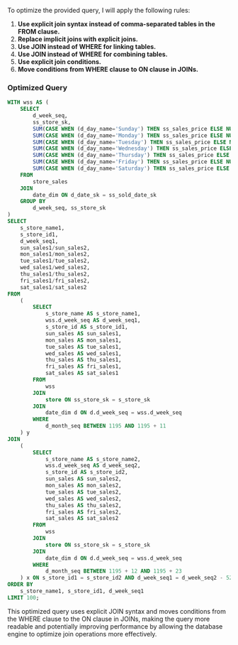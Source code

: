 To optimize the provided query, I will apply the following rules:

1. **Use explicit join syntax instead of comma-separated tables in the FROM clause.**
2. **Replace implicit joins with explicit joins.**
3. **Use JOIN instead of WHERE for linking tables.**
4. **Use JOIN instead of WHERE for combining tables.**
5. **Use explicit join conditions.**
6. **Move conditions from WHERE clause to ON clause in JOINs.**

### Optimized Query

```sql
WITH wss AS (
    SELECT 
        d_week_seq, 
        ss_store_sk, 
        SUM(CASE WHEN (d_day_name='Sunday') THEN ss_sales_price ELSE NULL END) AS sun_sales, 
        SUM(CASE WHEN (d_day_name='Monday') THEN ss_sales_price ELSE NULL END) AS mon_sales, 
        SUM(CASE WHEN (d_day_name='Tuesday') THEN ss_sales_price ELSE NULL END) AS tue_sales, 
        SUM(CASE WHEN (d_day_name='Wednesday') THEN ss_sales_price ELSE NULL END) AS wed_sales, 
        SUM(CASE WHEN (d_day_name='Thursday') THEN ss_sales_price ELSE NULL END) AS thu_sales, 
        SUM(CASE WHEN (d_day_name='Friday') THEN ss_sales_price ELSE NULL END) AS fri_sales, 
        SUM(CASE WHEN (d_day_name='Saturday') THEN ss_sales_price ELSE NULL END) AS sat_sales 
    FROM 
        store_sales
    JOIN 
        date_dim ON d_date_sk = ss_sold_date_sk 
    GROUP BY 
        d_week_seq, ss_store_sk
)
SELECT 
    s_store_name1, 
    s_store_id1, 
    d_week_seq1, 
    sun_sales1/sun_sales2, 
    mon_sales1/mon_sales2, 
    tue_sales1/tue_sales2, 
    wed_sales1/wed_sales2, 
    thu_sales1/thu_sales2, 
    fri_sales1/fri_sales2, 
    sat_sales1/sat_sales2 
FROM 
    (
        SELECT 
            s_store_name AS s_store_name1, 
            wss.d_week_seq AS d_week_seq1, 
            s_store_id AS s_store_id1, 
            sun_sales AS sun_sales1, 
            mon_sales AS mon_sales1, 
            tue_sales AS tue_sales1, 
            wed_sales AS wed_sales1, 
            thu_sales AS thu_sales1, 
            fri_sales AS fri_sales1, 
            sat_sales AS sat_sales1 
        FROM 
            wss
        JOIN 
            store ON ss_store_sk = s_store_sk
        JOIN 
            date_dim d ON d.d_week_seq = wss.d_week_seq
        WHERE 
            d_month_seq BETWEEN 1195 AND 1195 + 11
    ) y
JOIN 
    (
        SELECT 
            s_store_name AS s_store_name2, 
            wss.d_week_seq AS d_week_seq2, 
            s_store_id AS s_store_id2, 
            sun_sales AS sun_sales2, 
            mon_sales AS mon_sales2, 
            tue_sales AS tue_sales2, 
            wed_sales AS wed_sales2, 
            thu_sales AS thu_sales2, 
            fri_sales AS fri_sales2, 
            sat_sales AS sat_sales2 
        FROM 
            wss
        JOIN 
            store ON ss_store_sk = s_store_sk
        JOIN 
            date_dim d ON d.d_week_seq = wss.d_week_seq
        WHERE 
            d_month_seq BETWEEN 1195 + 12 AND 1195 + 23
    ) x ON s_store_id1 = s_store_id2 AND d_week_seq1 = d_week_seq2 - 52
ORDER BY 
    s_store_name1, s_store_id1, d_week_seq1 
LIMIT 100;
```

This optimized query uses explicit JOIN syntax and moves conditions from the WHERE clause to the ON clause in JOINs, making the query more readable and potentially improving performance by allowing the database engine to optimize join operations more effectively.